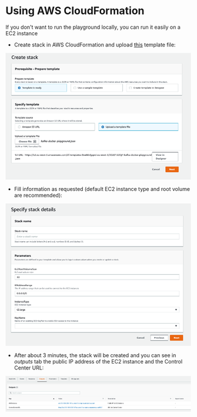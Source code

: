 # Using AWS CloudFormation

If you don't want to run the playground locally, you can run it easily  on a EC2 instance

* Create stack in AWS CloudFormation and upload [this](./kafka-docker-playground.json?raw=true) template file:

![AWS CloudFormation](./Screenshot1.png)

* Fill information as requested (default EC2 instance type and root volume are recommended):

![AWS CloudFormation](./Screenshot2.png)

* After about 3 minutes, the stack will be created and you can see in *outputs* tab the public IP address of the EC2 instance and the Control Center URL:

![AWS CloudFormation](./Screenshot3.png)
